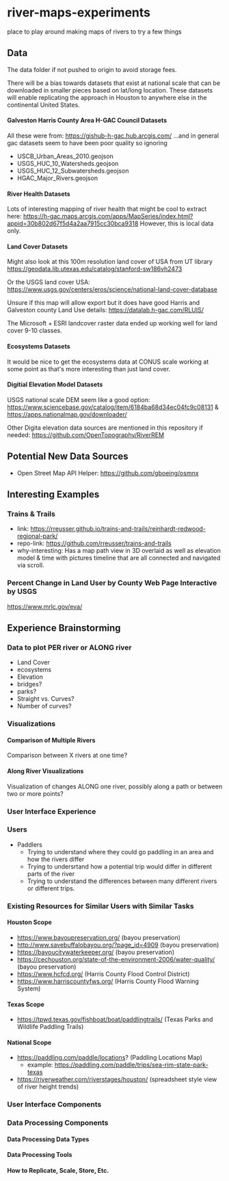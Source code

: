 # river-maps-experiments
place to play around making maps of rivers to try a few things

## Data

The data folder if not pushed to origin to avoid storage fees. 

There will be a bias towards datasets that exist at national scale that can be downloaded in smaller pieces based on lat/long location. These datasets will enable replicating the approach in Houston to anywhere else in the continental United States.

#### Galveston Harris County Area H-GAC Council Datasets

All these were from: https://gishub-h-gac.hub.arcgis.com/ ...and in general gac datasets seem to have been poor quality so ignoring
- USCB_Urban_Areas_2010.geojson
- USGS_HUC_10_Watersheds.geojson
- USGS_HUC_12_Subwatersheds.geojson
- HGAC_Major_Rivers.geojson


#### River Health Datasets

Lots of interesting mapping of river health that might be cool to extract here: https://h-gac.maps.arcgis.com/apps/MapSeries/index.html?appid=30b802d67f5d4a2aa7915cc30bca9318 However, this is local data only.


#### Land Cover Datasets
Might also look at this 100m resolution land cover of USA from UT library https://geodata.lib.utexas.edu/catalog/stanford-sw186vh2473

Or the USGS land cover USA: https://www.usgs.gov/centers/eros/science/national-land-cover-database

Unsure if this map will allow export but it does have good Harris and Galveston county Land Use details: https://datalab.h-gac.com/RLUIS/

The Microsoft + ESRI landcover raster data ended up working well for land cover 9-10 classes. 

#### Ecosystems Datasets

It would be nice to get the ecosystems data at CONUS scale working at some point as that's more interesting than just land cover. 

#### Digitial Elevation Model Datasets

USGS national scale DEM seem like a good option: https://www.sciencebase.gov/catalog/item/6184ba68d34ec04fc9c08131 & https://apps.nationalmap.gov/downloader/

Other Digita elevation data sources are mentioned in this repository if needed: https://github.com/OpenTopography/RiverREM

## Potential New Data Sources
- Open Street Map API Helper: https://github.com/gboeing/osmnx

## Interesting Examples

### Trains & Trails
- link: https://rreusser.github.io/trains-and-trails/reinhardt-redwood-regional-park/
- repo-link: https://github.com/rreusser/trains-and-trails
- why-interesting: Has a map path view in 3D overlaid as well as elevation model & time with pictures timeline that are all connected and navigated via scroll. 

### Percent Change in Land User by County Web Page Interactive by USGS
https://www.mrlc.gov/eva/

## Experience Brainstorming

### Data to plot PER river or ALONG river
- Land Cover
- ecosystems
- Elevation
- bridges?
- parks?
- Straight vs. Curves?
- Number of curves?

### Visualizations
 
#### Comparison of Multiple Rivers
Comparison between X rivers at one time?


#### Along River Visualizations
Visualization of changes ALONG one river, possibly along a path or between two or more points?


### User Interface Experience


### Users 
- Paddlers
  - Trying to understand where they could go paddling in an area and how the rivers differ
  - Trying to undersrtand how a potential trip would differ in different parts of the river
  - Trying to understand the differences between many different rivers or different trips.


### Existing Resources for Similar Users with Similar Tasks
#### Houston Scope
- https://www.bayoupreservation.org/ (bayou preservation)
- http://www.savebuffalobayou.org/?page_id=4909 (bayou preservation)
- https://bayoucitywaterkeeper.org/ (bayou preservation)
- https://cechouston.org/state-of-the-environment-2006/water-quality/ (bayou preservation)
- https://www.hcfcd.org/ (Harris County Flood Control District)
- https://www.harriscountyfws.org/ (Harris County Flood Warning System)

#### Texas Scope
- https://tpwd.texas.gov/fishboat/boat/paddlingtrails/ (Texas Parks and Wildlife Paddling Trails)

#### National Scope
- https://paddling.com/paddle/locations? (Paddling Locations Map)
  - example: https://paddling.com/paddle/trips/sea-rim-state-park-texas
- https://riverweather.com/riverstages/houston/ (spreadsheet style view of river height trends)

### User Interface Components


### Data Processing Components

#### Data Processing Data Types


#### Data Processing Tools



#### How to Replicate, Scale, Store, Etc.
